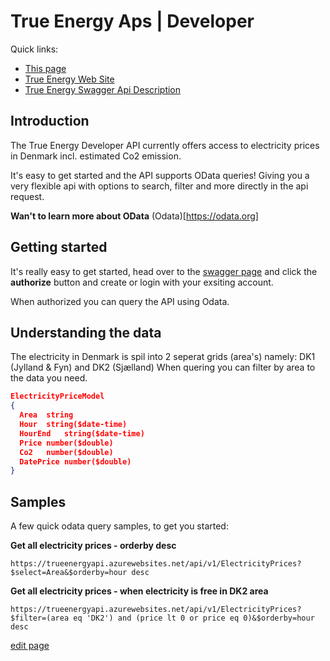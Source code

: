 # True Energy Aps | Developer 

Quick links: 
* [This page](https://trueenergyaps.github.io/api/)
* [True Energy Web Site](https://trueenergy.dk)
* [True Energy Swagger Api Description](https://trueenergyapi.azurewebsites.net/swagger/index.html)

## Introduction
The True Energy Developer API currently offers access to electricity prices in Denmark incl. estimated Co2 emission. 

It's easy to get started and the API supports OData queries! Giving you a very flexible api with options to search, filter and more directly in the api request.

**Wan't to learn more about OData**
(Odata)[https://odata.org]

## Getting started

It's really easy to get started, head over to the [swagger page](https://trueenergyapi.azurewebsites.net/swagger/index.html) and click the **authorize** button and create or login with your exsiting account. 

When authorized you can query the API using Odata. 

## Understanding the data
The electricity in Denmark is spil into 2 seperat grids (area's) namely: DK1 (Jylland & Fyn) and DK2 (Sjælland)
When quering you can filter by area to the data you need. 

``` json
ElectricityPriceModel
{
  Area	string
  Hour	string($date-time)
  HourEnd	string($date-time)
  Price	number($double)
  Co2	number($double)
  DatePrice	number($double)
}
```

## Samples

A few quick odata query samples, to get you started:

**Get all electricity prices - orderby desc**
```
https://trueenergyapi.azurewebsites.net/api/v1/ElectricityPrices?$select=Area&$orderby=hour desc
```

**Get all electricity prices - when electricity is free in DK2 area**
```
https://trueenergyapi.azurewebsites.net/api/v1/ElectricityPrices?$filter=(area eq 'DK2') and (price lt 0 or price eq 0)&$orderby=hour desc
```

[edit page](https://github.com/TrueEnergyApS/developer/edit/master/docs/README.md)

